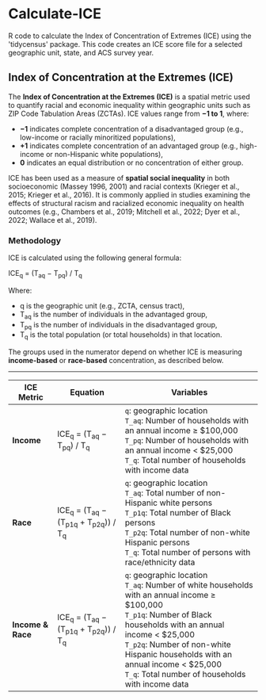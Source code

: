 # Calculate-ICE
R code to calculate the Index of Concentration of Extremes (ICE) using the 'tidycensus' package. 
This code creates an ICE score file for a selected geographic unit, state, and ACS survey year. 

## Index of Concentration at the Extremes (ICE)

The **Index of Concentration at the Extremes (ICE)** is a spatial metric used to quantify racial and economic inequality within geographic units such as ZIP Code Tabulation Areas (ZCTAs). ICE values range from **−1 to 1**, where:

- **−1** indicates complete concentration of a disadvantaged group (e.g., low-income or racially minoritized populations),
- **+1** indicates complete concentration of an advantaged group (e.g., high-income or non-Hispanic white populations),
- **0** indicates an equal distribution or no concentration of either group.

ICE has been used as a measure of **spatial social inequality** in both socioeconomic (Massey 1996, 2001) and racial contexts (Krieger et al., 2015; Krieger et al., 2016). It is commonly applied in studies examining the effects of structural racism and racialized economic inequality on health outcomes (e.g., Chambers et al., 2019; Mitchell et al., 2022; Dyer et al., 2022; Wallace et al., 2019).

### Methodology

ICE is calculated using the following general formula:

ICE<sub>q</sub> = (T<sub>aq</sub> − T<sub>pq</sub>) / T<sub>q</sub>

Where:
- q is the geographic unit (e.g., ZCTA, census tract),
- T<sub>aq</sub> is the number of individuals in the advantaged group,
- T<sub>pq</sub> is the number of individuals in the disadvantaged group,
- T<sub>q</sub> is the total population (or total households) in that location.

The groups used in the numerator depend on whether ICE is measuring **income-based** or **race-based** concentration, as described below.

---

| ICE Metric | Equation                                | Variables |
|------------|------------------------------------------|-----------|
| **Income** | ICE<sub>q</sub> = (T<sub>aq</sub> − T<sub>pq</sub>) / T<sub>q</sub> | `q`: geographic location  <br> `T_aq`: Number of households with an annual income ≥ $100,000  <br> `T_pq`: Number of households with an annual income < $25,000  <br> `T_q`: Total number of households with income data |
| **Race**   | ICE<sub>q</sub> = (T<sub>aq</sub> − (T<sub>p1q</sub> + T<sub>p2q</sub>)) / T<sub>q</sub> | `q`: geographic location  <br> `T_aq`: Total number of non-Hispanic white persons  <br> `T_p1q`: Total number of Black persons  <br> `T_p2q`: Total number of non-white Hispanic persons  <br> `T_q`: Total number of persons with race/ethnicity data |
| **Income & Race**   | ICE<sub>q</sub> = (T<sub>aq</sub> − (T<sub>p1q</sub> + T<sub>p2q</sub>)) / T<sub>q</sub> | `q`: geographic location  <br> `T_aq`: Number of white households with an annual income ≥ $100,000  <br> `T_p1q`: Number of Black households with an annual income < $25,000  <br> `T_p2q`: Number of non-white Hispanic households with an annual income < $25,000  <br> `T_q`: Total number of households with income data |

